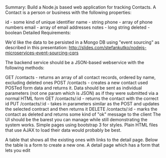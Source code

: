 Summary: Build a Node.js based web application for tracking Contacts. A Contact is a person or business with the following properties:

id - some kind of unique identifier
name - string
phone - array of phone numbers
email - array of email addresses
notes - long string
deleted - boolean
Detailed Requirements:

We'd like the data to be persisted in a Mongo DB using "event sourcing" as described in this presentation: http://slides.com/stefankutko/nodejs-microservices-event-sourcing-cqrs

The backend service should be a JSON-based webservice with the following methods:

GET /contacts - returns an array of all contact records, ordered by name, excluding deleted ones
POST /contacts - creates a new contact used POSTed form data and returns it. Data should be sent as individual parameters (not one param which is JSON) as if they were submitted via a normal HTML form
GET /contacts/:id - returns the contact with the correct id
PUT /contacts/:id - takes in parameters similar as the POST and updates the selected contract and then returns it
DELETE /contacts/:id - marks the contact as deleted and returns some kind of "ok" message to the client
The UI should be the barest you can manage while still demonstrating the system works. Simple pages using bootstrap 3 for styles. Plain HTML files that use AJAX to load their data would probably be best.

A table that shows all the existing ones with links to the detail page. Below the table is a form to create a new one.
A detail page which has a form that lets you edit
